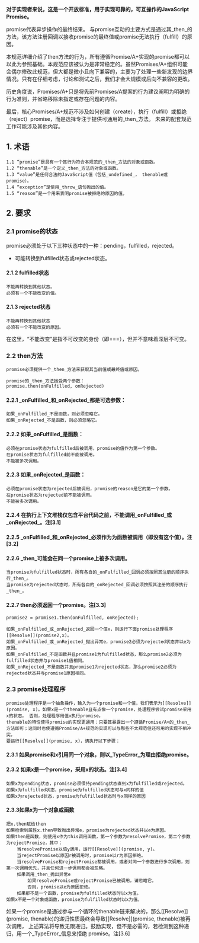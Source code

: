 **对于实现者来说，这是一个开放标准，用于实现可靠的，可互操作的JavaScript Promise。**

promise代表异步操作的最终结果。 与promise互动的主要方式是通过其_then_的方法，该方法注册回调以接收promise的最终值或promise无法执行（fulfill）的原因。

本规范详细介绍了then方法的行为，所有遵循Promise/A+实现的promise都可以以此为参照基础。本规范应该被认为是非常稳定的。虽然Promises/A+组织可能会偶尔修改此规范，但大都是微小且向下兼容的，主要为了处理一些新发现的边界情况。只有在仔细考虑，讨论和测试之后，我们才会大规模或后向不兼容的更改。

历史角度说，Promises/A+只是将先前Promises/A提案的行为建议阐明为明确的行为准则，并省略移除未指定或存在问题的内容。

最后，核心Promises/A+规范不涉及如何创建（create），执行（fulfill）或拒绝（reject）promise，而是选择专注于提供可通用的_then_方法。 未来的配套规范工作可能涉及其他内容。

## 1. 术语
    1.1 “promise”是具有一个其行为符合本规范的_then_方法的对象或函数。
    1.2 “thenable”是一个定义_then_方法的对象或函数。
    1.3 “value”是任何合法的JavaScript值（包括_undefined_， thenable或promise）。
    1.4 “exception”是使用_throw_语句抛出的值。
    1.5 “reason”是一个用来表明promise被拒绝的原因的值。

## 2. 要求
### 2.1 promise的状态

promise必须处于以下三种状态中的一种：pending，fulfilled，rejected。

 * 可能转换到fulfilled状态或rejected状态。

#### 2.1.2 fulfilled状态
    不能再转换到其他状态。
    必须有一个不能改变的值。

#### 2.1.3 rejected状态
    不能再转换到其他状态
    必须有一个不能改变的原因。

在这里，“不能改变”是指不可改变的身份（即===），但并不意味着深层不可变。

### 2.2 then方法
    promise必须提供一个_then_方法来获取其当前值或最终值或原因。

    promise的_then_方法接受两个参数：
    promise.then(onFulfilled, onRejected)

#### 2.2.1 _onFulfilled_和_onRejected_都是可选参数：
    如果_onFulfilled_不是函数，则必须忽略它。
    如果_onRejected_不是函数，则必须忽略它。

#### 2.2.2 如果_onFulfilled_是函数：
    必须在promise状态为fulfilled后被调用，promise的值作为第一个参数。
    在promise状态为fulfilled前不能被调用。
    不能被多次调用。

#### 2.2.3 如果_onRejected_是函数：
    必须在promise状态为rejected后被调用，promise的reason是它的第一个参数。
    在promise状态为rejected前不能被调用。
    不能被多次调用。

#### 2.2.4 在执行上下文堆栈仅包含平台代码之前，不能调用_onFulfilled_或_onRejected_。注[3.1]

#### 2.2.5 _onFulfilled_和_onRejected_必须作为为函数被调用（即没有这个值）。注[3.2]

#### 2.2.6 _then_可能会在同一个promise上被多次调用。
    当promise为fulfilled状态时，所有各自的_onFulfilled_回调必须按照其注册的顺序执行_then_。
    当promise为rejected状态时，所有各自的_onRejected_回调必须按照其注册的顺序执行_then_。
#### 2.2.7 then必须返回一个promise。注[3.3]
    promise2 = promise1.then(onFulfilled, onRejected);

    如果_onFulfilled_或_onRejected_返回一个值x，则运行下面promise处理程序 [[Resolve]](promise2,x)。
    如果_onFulfilled_或_onRejected_抛出异常e，promise2必须为rejected状态并以e为原因。
    如果_onFulfilled_不是函数并且promise1为fulfilled状态，那么promise2必须为fulfilled状态并与promise1值相同。
    如果_onRejected_不是函数并且promise1为rejected状态，那么promise2必须为rejected状态并与promise1原因相同。

### 2.3 promise处理程序
    promise处理程序是一个抽象操作，输入为一个promise和一个值，我们表示为[[Resolve]](promise, x)。如果x是一个thenable且有点像一个promise，处理程序尝试promise采用x的状态。 否则，处理程序用值x执行promise。
    thenable的特性使得promise的实现更通用：只要其暴露出一个遵循Promise/A+的_then_方法即可；这同时也使遵循Promise/A+规范的实现可以与那些不太规范但还可用的实现不相冲突。
    要运行[[Resolve]](promise, x)，请执行以下步骤：

#### 2.3.1 如果promise和x引用同一个对象，则以_TypeError_为理由拒绝promise。
#### 2.3.2 如果x是一个promise，采用x的状态。注[3.4]
    如果x为pending状态，promise必须保持pending状态直到x为fulfilled或rejected。
    如果x为fulfilled状态，promise为fulfilled状态时与x同样的值
    如果x为rejected状态，promise为fulfilled状态时与x同样的原因
#### 2.3.3如果x为一个对象或函数
    把x.then赋给then
    如果检索到属性x.then导致抛出异常e，promise为rejected状态并以e为原因。
    如果then是函数，则使用x作为this调用函数，第一个参数为resolvePromise，第二个参数为rejectPromise，其中：
        当resolvePromise以值y调用，运行[[Resolve]](promise, y)。
        当rejectPromise以原因r被调用时，promise以r为原因拒绝。
        当resolvePromise和rejectPromise都被调用，或者对同一个参数进行多次调用，则第一次调用优先，并且任何进一步调用都会被忽略。
        如果调用_then_抛出异常e
            如果resolvePromise或rejectPromise已被调用，请忽略它。
            否则，promise以e为原因拒绝。
        如果那不是一个函数，promise为fulfilled状态时以x为值。
    如果x不是一个对象或函数，promise为fulfilled状态时以x为值。

如果一个promise是通过参与一个循环的thenable链来解决的，那么[[Resolve]](promise, thenable)的递归性质最终会导致[[Resolve]](promise, thenable)被再次调用， 上述算法将导致无限递归。鼓励实现，但不是必需的，若检测到这种递归，用一个_TypeError_信息来拒绝 promise。注[3.6]
